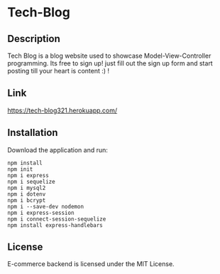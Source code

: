 # Tech-Blog

## Description
Tech Blog is a blog website used to showcase Model-View-Controller programming. Its free to sign up! just fill out the sign up form and start posting till your heart is content :) ! 

## Link 
https://tech-blog321.herokuapp.com/

## Installation
Download the application and run:
```
npm install 
npm init 
npm i express
npm i sequelize
npm i mysql2
npm i dotenv 
npm i bcrypt
npm i --save-dev nodemon
npm i express-session 
npm i connect-session-sequelize 
npm install express-handlebars
```


## License
E-commerce backend is licensed under the MIT License.

